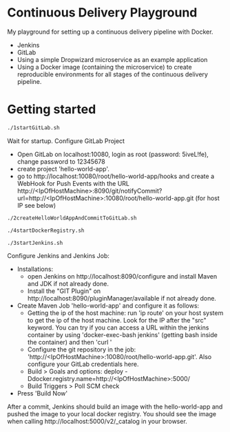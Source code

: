 # Continuous Delivery Playground
My playground for setting up a continuous delivery pipeline with Docker.

- Jenkins
- GitLab
- Using a simple Dropwizard microservice as an example application
- Using a Docker image (containing the microservice) to create reproducible environments for all stages of the continuous delivery pipeline.

# Getting started
````bash
./1startGitLab.sh
````
Wait for startup.
Configure GitLab Project 
- Open GitLab on  localhost:10080, login as root (password: 5iveL!fe), change password to 12345678
- create project 'hello-world-app'.
- go to http://localhost:10080/root/hello-world-app/hooks and create a WebHook for Push Events with the URL http://\<IpOfHostMachine\>:8090/git/notifyCommit?url=http://\<IpOfHostMachine\>:10080/root/hello-world-app.git (for host IP see  below)

````bash
./2createHelloWorldAppAndCommitToGitLab.sh
````

````bash
./4startDockerRegistry.sh
````

````bash
./3startJenkins.sh
````
Configure Jenkins and Jenkins Job:
- Installations:
  - open Jenkins on http://localhost:8090/configure and install Maven and JDK if not already done.
  - Install the "GIT Plugin" on http://localhost:8090/pluginManager/available if not already done.
- Create Maven Job 'hello-world-app' and configure it as follows:
  - Getting the ip of the host machine: run 'ip route' on your host system to get the ip of the host machine. Look for the IP after the "src" keyword. You can try if you can access a URL within the jenkins container by using 'docker-exec-bash jenkins' (getting bash inside the container) and  then 'curl <url>'
  - Configure the git repository in the job: 'http://\<IpOfHostMachine\>:10080/root/hello-world-app.git'. Also configure your GitLab credentials here.
  - Build > Goals and options: deploy -Ddocker.registry.name=http://\<IpOfHostMachine\>:5000/
  - Build Triggers > Poll SCM check 
- Press 'Build Now'

After a commit, Jenkins should build an image with the hello-world-app and pushed the image to your local docker registry. You should see the image when calling http://localhost:5000/v2/_catalog in your browser.
